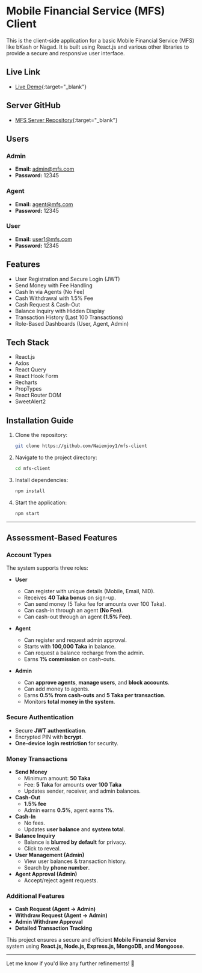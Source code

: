 # Mobile Financial Service (MFS) Client

This is the client-side application for a basic Mobile Financial Service (MFS) like bKash or Nagad. It is built using React.js and various other libraries to provide a secure and responsive user interface.

## Live Link

- [Live Demo](https://mobile-financial-service-8e757.web.app/){:target="\_blank"}

## Server GitHub

- [MFS Server Repository](https://github.com/Naiemjoy1/mfs-server){:target="\_blank"}

## Users

### Admin

- **Email:** admin@mfs.com
- **Password:** 12345

### Agent

- **Email:** agent@mfs.com
- **Password:** 12345

### User

- **Email:** user1@mfs.com
- **Password:** 12345

## Features

- User Registration and Secure Login (JWT)
- Send Money with Fee Handling
- Cash In via Agents (No Fee)
- Cash Withdrawal with 1.5% Fee
- Cash Request & Cash-Out
- Balance Inquiry with Hidden Display
- Transaction History (Last 100 Transactions)
- Role-Based Dashboards (User, Agent, Admin)

## Tech Stack

- React.js
- Axios
- React Query
- React Hook Form
- Recharts
- PropTypes
- React Router DOM
- SweetAlert2

## Installation Guide

1. Clone the repository:

   ```bash
   git clone https://github.com/Naiemjoy1/mfs-client
   ```

2. Navigate to the project directory:

   ```bash
   cd mfs-client
   ```

3. Install dependencies:

   ```bash
   npm install
   ```

4. Start the application:
   ```bash
   npm start
   ```

---

## Assessment-Based Features

### Account Types

The system supports three roles:

- **User**

  - Can register with unique details (Mobile, Email, NID).
  - Receives **40 Taka bonus** on sign-up.
  - Can send money (5 Taka fee for amounts over 100 Taka).
  - Can cash-in through an agent **(No Fee)**.
  - Can cash-out through an agent **(1.5% Fee)**.

- **Agent**

  - Can register and request admin approval.
  - Starts with **100,000 Taka** in balance.
  - Can request a balance recharge from the admin.
  - Earns **1% commission** on cash-outs.

- **Admin**
  - Can **approve agents**, **manage users**, and **block accounts**.
  - Can add money to agents.
  - Earns **0.5% from cash-outs** and **5 Taka per transaction**.
  - Monitors **total money in the system**.

### Secure Authentication

- Secure **JWT authentication**.
- Encrypted PIN with **bcrypt**.
- **One-device login restriction** for security.

### Money Transactions

- **Send Money**
  - Minimum amount: **50 Taka**
  - Fee: **5 Taka** for amounts **over 100 Taka**
  - Updates sender, receiver, and admin balances.
- **Cash-Out**
  - **1.5% fee**
  - Admin earns **0.5%**, agent earns **1%**.
- **Cash-In**
  - No fees.
  - Updates **user balance** and **system total**.
- **Balance Inquiry**
  - Balance is **blurred by default** for privacy.
  - Click to reveal.
- **User Management (Admin)**
  - View user balances & transaction history.
  - Search by **phone number**.
- **Agent Approval (Admin)**
  - Accept/reject agent requests.

### Additional Features

- **Cash Request (Agent → Admin)**
- **Withdraw Request (Agent → Admin)**
- **Admin Withdraw Approval**
- **Detailed Transaction Tracking**

This project ensures a secure and efficient **Mobile Financial Service** system using **React.js, Node.js, Express.js, MongoDB, and Mongoose**.

---

Let me know if you'd like any further refinements! 🚀
